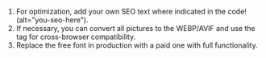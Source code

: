 1. For optimization, add your own SEO text where indicated in the code!
   (alt="you-seo-here").
2. If necessary, you can convert all pictures to the WEBP/AVIF and use the tag
   <picture> for cross-browser compatibility.
3. Replace the free font in production with a paid one with full functionality.
